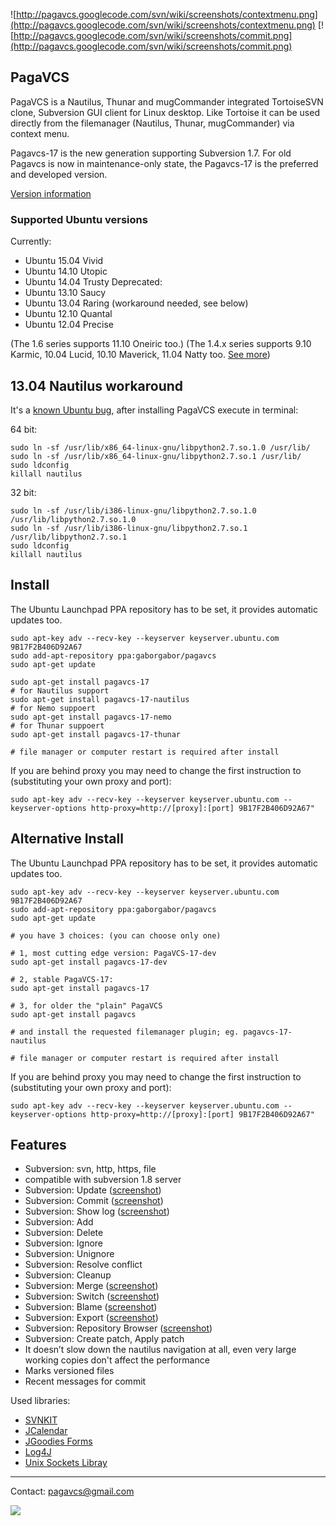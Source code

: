![http://pagavcs.googlecode.com/svn/wiki/screenshots/contextmenu.png](http://pagavcs.googlecode.com/svn/wiki/screenshots/contextmenu.png)
[![http://pagavcs.googlecode.com/svn/wiki/screenshots/commit.png](http://pagavcs.googlecode.com/svn/wiki/screenshots/commit.png)

## PagaVCS ##

PagaVCS is a Nautilus, Thunar and mugCommander integrated TortoiseSVN clone, Subversion GUI client for Linux desktop. Like Tortoise it can be used directly from the filemanager (Nautilus, Thunar, mugCommander) via context menu.

Pagavcs-17 is the new generation supporting Subversion 1.7.
For old Pagavcs is now in maintenance-only state, the Pagavcs-17 is the preferred and developed version.

[Version information](Version.md)

### Supported Ubuntu versions ###
Currently:
  * Ubuntu 15.04 Vivid
  * Ubuntu 14.10 Utopic
  * Ubuntu 14.04 Trusty
Deprecated:
  * Ubuntu 13.10 Saucy
  * Ubuntu 13.04 Raring (workaround needed, see below)
  * Ubuntu 12.10 Quantal
  * Ubuntu 12.04 Precise

(The 1.6 series supports 11.10 Oneiric too.)
(The 1.4.x series supports 9.10 Karmic, 10.04 Lucid, 10.10 Maverick, 11.04 Natty too. [See more](PagaVCS14Series.md))

## 13.04 Nautilus workaround ##
It's a [known Ubuntu bug](https://bugs.launchpad.net/ubuntu/+source/nautilus-python/+bug/1170017), after installing PagaVCS execute in terminal:

64 bit:
```
sudo ln -sf /usr/lib/x86_64-linux-gnu/libpython2.7.so.1.0 /usr/lib/
sudo ln -sf /usr/lib/x86_64-linux-gnu/libpython2.7.so.1 /usr/lib/
sudo ldconfig
killall nautilus
```

32 bit:
```
sudo ln -sf /usr/lib/i386-linux-gnu/libpython2.7.so.1.0 /usr/lib/libpython2.7.so.1.0
sudo ln -sf /usr/lib/i386-linux-gnu/libpython2.7.so.1 /usr/lib/libpython2.7.so.1
sudo ldconfig
killall nautilus
```


## Install ##
The Ubuntu Launchpad PPA repository has to be set, it provides automatic updates too.

```
sudo apt-key adv --recv-key --keyserver keyserver.ubuntu.com 9B17F2B406D92A67
sudo add-apt-repository ppa:gaborgabor/pagavcs
sudo apt-get update

sudo apt-get install pagavcs-17
# for Nautilus support
sudo apt-get install pagavcs-17-nautilus
# for Nemo suppoert
sudo apt-get install pagavcs-17-nemo
# for Thunar suppoert
sudo apt-get install pagavcs-17-thunar

# file manager or computer restart is required after install

```

If you are behind proxy you may need to change the first instruction to (substituting your own proxy and port):
```
sudo apt-key adv --recv-key --keyserver keyserver.ubuntu.com --keyserver-options http-proxy=http://[proxy]:[port] 9B17F2B406D92A67"
```


## Alternative Install ##
The Ubuntu Launchpad PPA repository has to be set, it provides automatic updates too.

```
sudo apt-key adv --recv-key --keyserver keyserver.ubuntu.com 9B17F2B406D92A67
sudo add-apt-repository ppa:gaborgabor/pagavcs
sudo apt-get update

# you have 3 choices: (you can choose only one)

# 1, most cutting edge version: PagaVCS-17-dev
sudo apt-get install pagavcs-17-dev

# 2, stable PagaVCS-17:
sudo apt-get install pagavcs-17

# 3, for older the "plain" PagaVCS
sudo apt-get install pagavcs

# and install the requested filemanager plugin; eg. pagavcs-17-nautilus

# file manager or computer restart is required after install
```

If you are behind proxy you may need to change the first instruction to (substituting your own proxy and port):
```
sudo apt-key adv --recv-key --keyserver keyserver.ubuntu.com --keyserver-options http-proxy=http://[proxy]:[port] 9B17F2B406D92A67"
```

## Features ##

  * Subversion: svn, http, https, file
  * compatible with subversion 1.8 server
  * Subversion: Update ([screenshot](http://pagavcs.googlecode.com/svn/wiki/screenshots/update.png))
  * Subversion: Commit ([screenshot](http://pagavcs.googlecode.com/svn/wiki/screenshots/commit.png))
  * Subversion: Show log ([screenshot](http://pagavcs.googlecode.com/svn/wiki/screenshots/showlog.png))
  * Subversion: Add
  * Subversion: Delete
  * Subversion: Ignore
  * Subversion: Unignore
  * Subversion: Resolve conflict
  * Subversion: Cleanup
  * Subversion: Merge ([screenshot](http://pagavcs.googlecode.com/svn/wiki/screenshots/other.png))
  * Subversion: Switch ([screenshot](http://pagavcs.googlecode.com/svn/wiki/screenshots/other.png))
  * Subversion: Blame ([screenshot](http://pagavcs.googlecode.com/svn/wiki/screenshots/other.png))
  * Subversion: Export ([screenshot](http://pagavcs.googlecode.com/svn/wiki/screenshots/other.png))
  * Subversion: Repository Browser ([screenshot](http://pagavcs.googlecode.com/svn/wiki/screenshots/repobrowser.png))
  * Subversion: Create patch, Apply patch
  * It doesn’t slow down the nautilus navigation at all, even very large working copies don't affect the performance
  * Marks versioned files
  * Recent messages for commit

Used libraries:
  * [SVNKIT](http://svnkit.com/)
  * [JCalendar](http://www.toedter.com/en/jcalendar/index.html)
  * [JGoodies Forms](http://www.jgoodies.com/freeware/forms/)
  * [Log4J](http://logging.apache.org/log4j/)
  * [Unix Sockets Libray](http://www.matthew.ath.cx/projects/java/)

---
Contact: [pagavcs@gmail.com](mailto:pagavcs@gmail.com)

[![](https://www.paypal.com/en_US/i/btn/btn_donateCC_LG.gif)](https://www.paypal.com/cgi-bin/webscr?cmd=_donations&business=W2TK5AAMSPTQS&lc=HU&currency_code=HUF&bn=PP%2dDonationsBF%3abtn_donateCC_LG%2egif%3aNonHosted)